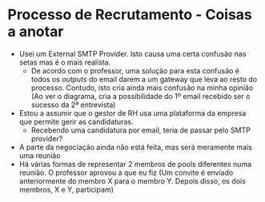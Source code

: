 # Processo de Recrutamento - Coisas a anotar

* Usei um External SMTP Provider. Isto causa uma certa confusão nas setas mas é o mais realista.
   * De acordo com o professor, uma solução para esta confusão é todos os *outputs* do email darem a um gateway que leva ao resto do processo. Contudo, isto cria ainda mais confusão na minha opinião (Ao ver o diagrama, cria a possibilidade do 1º email recebido ser o sucesso da 2ª entrevista)
* Estou a assumir que o gestor de RH usa uma plataforma da empresa que permite gerir as candidaturas.
   * Recebendo uma candidatura por email, teria de passar pelo SMTP provider?
* A parte da negociação ainda não está feita, mas será meramente mais uma reunião
* Há várias formas de representar 2 membros de pools diferentes numa reunião. O professor aprovou a que eu fiz (Um convite é enviado anteriormente do membro X para o membro Y. Depois disso, os dois membros, X e Y, participam)